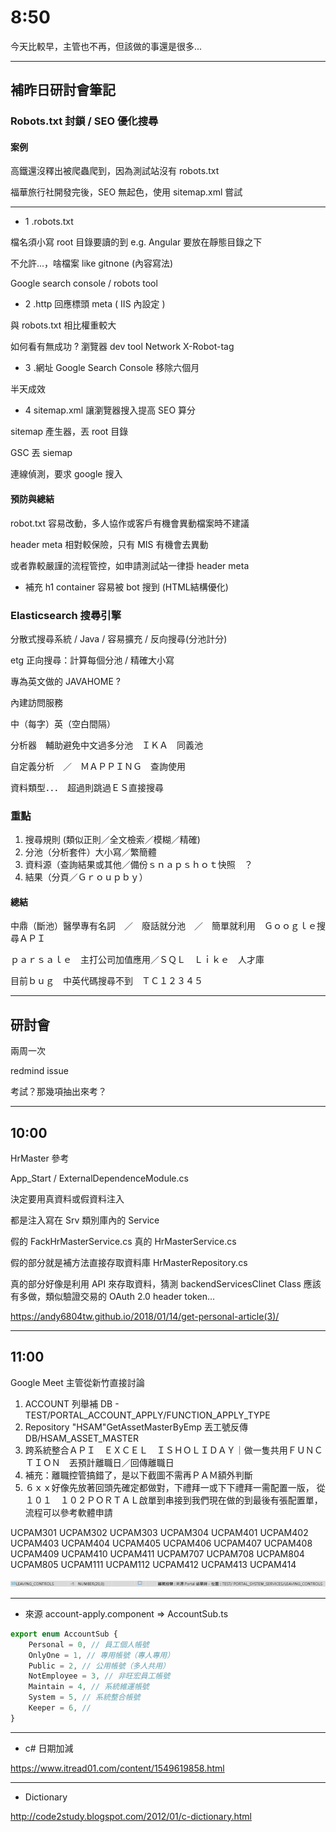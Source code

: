# 8:50

今天比較早，主管也不再，但該做的事還是很多...

---

## 補昨日研討會筆記

### Robots.txt 封鎖 / SEO 優化搜尋

#### 案例

高鐵還沒釋出被爬蟲爬到，因為測試站沒有 robots.txt

福華旅行社開發完後，SEO 無起色，使用 sitemap.xml 嘗試

---

* 1 .robots.txt

檔名須小寫 root 目錄要讀的到 e.g. Angular 要放在靜態目錄之下

不允許...，啥檔案 like gitnone (內容寫法)

Google search console / robots tool

* 2 .http 回應標頭 meta ( IIS 內設定 )

與 robots.txt 相比權重較大

如何看有無成功 ? 瀏覽器 dev tool Network X-Robot-tag

* 3 .網址 Google Search Console 移除六個月

半天成效

* 4 sitemap.xml 讓瀏覽器搜入提高 SEO 算分

sitemap 產生器，丟 root 目錄

GSC 丟 siemap

連線偵測，要求 google 搜入

#### 預防與總結

robot.txt 容易改動，多人協作或客戶有機會異動檔案時不建議

header meta 相對較保險，只有 MIS 有機會去異動

或者靠較嚴謹的流程管控，如申請測試站一律掛 header meta

* 補充 h1 container 容易被 bot 搜到 (HTML結構優化)

### Elasticsearch 搜尋引擎

分散式搜尋系統 / Java / 容易擴充 / 反向搜尋(分池計分)

etg 正向搜尋：計算每個分池 / 精確大小寫

專為英文做的 JAVAHOME ?

內建訪問服務

中（每字）英（空白間隔）

分析器　輔助避免中文過多分池　ＩＫＡ　同義池

自定義分析　／　ＭＡＰＰＩＮＧ　查詢使用

資料類型．．．　超過則跳過ＥＳ直接搜尋

### 重點

1. 搜尋規則 (類似正則／全文檢索／模糊／精確)
2. 分池（分析套件）大小寫／繁簡體
3. 資料源（查詢結果或其他／備份ｓｎａｐｓｈｏｔ快照　？
4. 結果（分頁／Ｇｒｏｕｐｂｙ）

#### 總結

中鼎（斷池）醫學專有名詞　／　廢話就分池　／　簡單就利用　Ｇｏｏｇｌｅ搜尋ＡＰＩ

ｐａｒｓａｌｅ　主打公司加值應用／ＳＱＬ　Ｌｉｋｅ　人才庫

目前ｂｕｇ　中英代碼搜尋不到　ＴＣ１２３４５

---

## 研討會

兩周一次

redmind issue

考試？那幾項抽出來考？

---

## 10:00

HrMaster 參考

App_Start / ExternalDependenceModule.cs

決定要用真資料或假資料注入

都是注入寫在 Srv 類別庫內的 Service

假的 FackHrMasterService.cs 真的 HrMasterService.cs

假的部分就是補方法直接存取資料庫 HrMasterRepository.cs

真的部分好像是利用 API 來存取資料，猜測 backendServicesClinet Class 應該有多做，類似驗證交易的 OAuth 2.0 header token...

<https://andy6804tw.github.io/2018/01/14/get-personal-article(3)/>

<!-- <add key="HRMasterHost" value="http://mxicapiemu.azure -->

---

## 11:00

Google Meet 主管從新竹直接討論

1. ACCOUNT 列舉補 DB - TEST/PORTAL_ACCOUNT_APPLY/FUNCTION_APPLY_TYPE
2. Repository "HSAM"GetAssetMasterByEmp 丟工號反傳 DB/HSAM_ASSET_MASTER
3. 跨系統整合ＡＰＩ　ＥＸＣＥＬ　ＩＳＨＯＬＩＤＡＹ｜做一隻共用ＦＵＮＣＴＩＯＮ　丟預計離職日／回傳離職日
4. 補充：離職控管搞錯了，是以下截圖不需再ＰＡＭ額外判斷
5. ６ｘｘ好像先放著回頭先確定都做對，下禮拜一或下下禮拜一需配置一版，
從１０１　１０２ＰＯＲＴＡＬ啟單到串接到我們現在做的到最後有張配置單，流程可以參考軟體申請

UCPAM301
UCPAM302
UCPAM303
UCPAM304
UCPAM401
UCPAM402
UCPAM403
UCPAM404
UCPAM405
UCPAM406
UCPAM407
UCPAM408
UCPAM409
UCPAM410
UCPAM411
UCPAM707
UCPAM708
UCPAM804
UCPAM805
UCPAM111
UCPAM112
UCPAM412
UCPAM413
UCPAM414

![alt](/sinda-notes/img/wrongLeavingControls.png)

---

* 來源 account-apply.component => AccountSub.ts

```JavaScript
export enum AccountSub {
    Personal = 0, // 員工個人帳號
    OnlyOne = 1, // 專用帳號（專人專用）
    Public = 2, // 公用帳號（多人共用）
    NotEmployee = 3, // 非旺宏員工帳號
    Maintain = 4, // 系統維運帳號
    System = 5, // 系統整合帳號
    Keeper = 6, //
}
```

---

* c# 日期加減

<https://www.itread01.com/content/1549619858.html>

---

* Dictionary

<http://code2study.blogspot.com/2012/01/c-dictionary.html>
